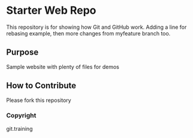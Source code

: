 # Starter Web Repo

This repository is for showing how Git and GitHub work.  Adding a line for rebasing example, then more changes from myfeature branch too.

## Purpose

Sample website with plenty of files for demos

## How to Contribute

Please fork this repository

### Copyright

git.training